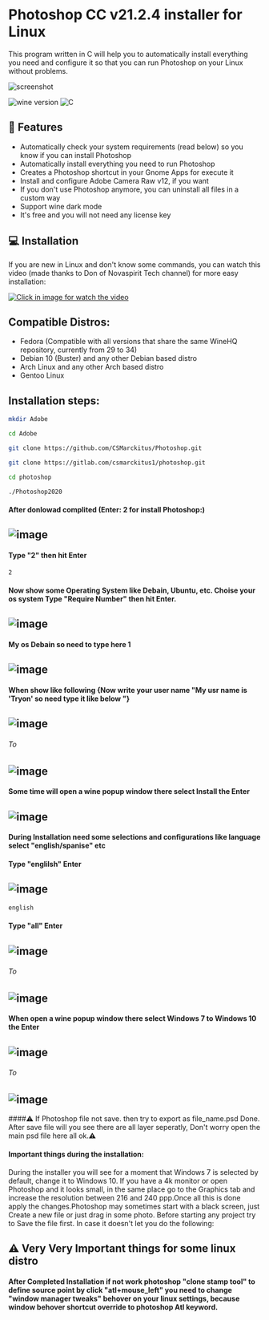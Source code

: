 # Photoshop CC v21.2.4 installer for Linux
This program written in C will help you to automatically install everything you need and configure it so that you can run Photoshop on your Linux without problems.

![screenshot](images/background.jpg)

![wine version](https://img.shields.io/badge/wine-6.0-red) ![C](https://img.shields.io/badge/C-99-blue)

## :rocket: Features
- Automatically check your system requirements (read below) so you know if you can install Photoshop
- Automatically install everything you need to run Photoshop
- Creates a Photoshop shortcut in your Gnome Apps for execute it
- Install and configure Adobe Camera Raw v12, if you want
- If you don't use Photoshop anymore, you can uninstall all files in a custom way
- Support wine dark mode
- It's free and you will not need any license key

## :computer: Installation
If you are new in Linux and don't know some commands, you can watch this video (made thanks to Don of Novaspirit Tech channel) for more easy installation:

[![Click in image for watch the video](https://i.ytimg.com/vi/yF7nvzaIITg/hqdefault.jpg)](https://www.youtube.com/watch?v=yF7nvzaIITg)

## Compatible Distros:
- Fedora (Compatible with all versions that share the same WineHQ repository, currently from 29 to 34)
- Debian 10 (Buster) and any other Debian based distro
- Arch Linux and any other Arch based distro
- Gentoo Linux


## Installation steps:

```bash
mkdir Adobe
```
```bash
cd Adobe
```

```bash
git clone https://github.com/CSMarckitus/Photoshop.git
```

```bash
git clone https://gitlab.com/csmarckitus1/photoshop.git
```

```bash
cd photoshop

```

```bash
./Photoshop2020
```

#### After donlowad complited (Enter: 2 for install Photoshop:)

![image](Images/os.png)
---

#### Type "2" then hit Enter
```bash
2
```
#### Now show some Operating System like Debain, Ubuntu, etc. Choise your os system Type "Require Number" then hit Enter. 
![image](Images/choose.png)
---
#### My os Debain so need to type here 1

![image](Images/1.png)
---
#### When show like following  {Now write your user name "My usr name is 'Tryon' so need type it like below "}

![image](Images/usr.png)
---

###### To

![image](Images/tryon.png)
---


#### Some time will open a wine popup window there select Install the Enter

![image](Images/Wine-Mono-Installer.png)
---


#### During Installation need some selections and configurations like language select "english/spanise" etc

#### Type "englilsh" Enter

![image](Images/English.png)
---
```bash
english
```
#### Type "all" Enter


![image](Images/all.png)
---

###### To

![image](Images/all1.png)
---


#### When open a wine popup window there select Windows 7 to Windows 10 the Enter

![image](Images/wine7.png)
---

###### To

![image](Images/wine10.png)
---



####⚠️ If Photoshop file not save. then try to export as file_name.psd Done. After save file will you see there are all layer seperatly, Don't worry open the main psd file here all ok.⚠️


#### Important things during the installation:
During the installer you will see for a moment that Windows 7 is selected by default, change it to Windows 10.
If you have a 4k monitor or open Photoshop and it looks small, in the same place go to the Graphics tab and increase the resolution between 216 and 240 ppp.Once all this is done apply the changes.Photoshop may sometimes start with a black screen, just Create a new file or just drag in some photo.
Before starting any project try to Save the file first. In case it doesn't let you do the following:

## ⚠️ Very Very Important things for some linux distro

#### After Completed Installation if not work photoshop  "clone stamp tool"  to define source point by click  "atl+mouse_left"   you need to change "window manager tweaks" behover on your linux settings, because window behover shortcut override to photoshop Atl keyword.



